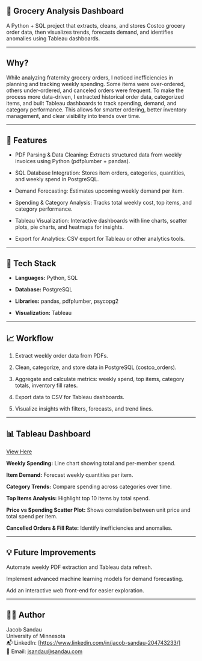 ## 🛒 Grocery Analysis Dashboard
A Python + SQL project that extracts, cleans, and stores Costco grocery order data, then visualizes trends, forecasts demand, and identifies anomalies using Tableau dashboards.

---

## Why?
While analyzing fraternity grocery orders, I noticed inefficiencies in planning and tracking weekly spending. Some items were over-ordered, others under-ordered, and canceled orders were frequent. To make the process more data-driven, I extracted historical order data, categorized items, and built Tableau dashboards to track spending, demand, and category performance. This allows for smarter ordering, better inventory management, and clear visibility into trends over time.

---

## 🚀 Features

- PDF Parsing & Data Cleaning: Extracts structured data from weekly invoices using Python (pdfplumber + pandas).   
 
- SQL Database Integration: Stores item orders, categories, quantities, and weekly spend in PostgreSQL.   

- Demand Forecasting: Estimates upcoming weekly demand per item.  

- Spending & Category Analysis: Tracks total weekly cost, top items, and category performance.   
  
- Tableau Visualization: Interactive dashboards with line charts, scatter plots, pie charts, and heatmaps for insights.   

- Export for Analytics: CSV export for Tableau or other analytics tools. 

---

## 🧰 Tech Stack

- **Languages:** Python, SQL   

- **Database:** PostgreSQL    

- **Libraries:** pandas, pdfplumber, psycopg2    
  
- **Visualization:** Tableau   

---

## 📈 Workflow

1. Extract weekly order data from PDFs.   

2. Clean, categorize, and store data in PostgreSQL (costco_orders).   

3. Aggregate and calculate metrics: weekly spend, top items, category totals, inventory fill rates.   

4. Export data to CSV for Tableau dashboards.      
 
5. Visualize insights with filters, forecasts, and trend lines.   

---

## 📊 Tableau Dashboard    
[View Here](https://public.tableau.com/views/GroceryData_17614263618620/Dashboard2?:language=en-US&:sid=&:redirect=auth&:display_count=n&:origin=viz_share_link)

**Weekly Spending:** Line chart showing total and per-member spend.   

**Item Demand:** Forecast weekly quantities per item.   

**Category Trends:** Compare spending across categories over time.   

**Top Items Analysis:** Highlight top 10 items by total spend.   

**Price vs Spending Scatter Plot:** Shows correlation between unit price and total spend per item.   

**Cancelled Orders & Fill Rate:** Identify inefficiencies and anomalies.   

---

## 💡 Future Improvements

Automate weekly PDF extraction and Tableau data refresh.   

Implement advanced machine learning models for demand forecasting.   

Add an interactive web front-end for easier exploration.   

---

## 👨‍💻 Author
Jacob Sandau   
University of Minnesota   
📬 LinkedIn: [https://www.linkedin.com/in/jacob-sandau-204743233/]   
📧 Email: jsandau@sandau.com
